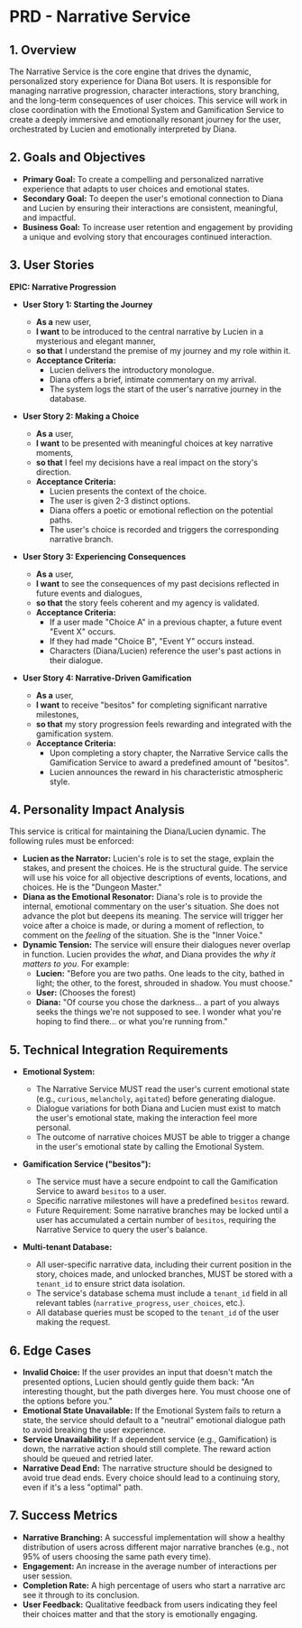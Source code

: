 # PRD - Narrative Service

## 1. Overview

The Narrative Service is the core engine that drives the dynamic, personalized story experience for Diana Bot users. It is responsible for managing narrative progression, character interactions, story branching, and the long-term consequences of user choices. This service will work in close coordination with the Emotional System and Gamification Service to create a deeply immersive and emotionally resonant journey for the user, orchestrated by Lucien and emotionally interpreted by Diana.

## 2. Goals and Objectives

*   **Primary Goal:** To create a compelling and personalized narrative experience that adapts to user choices and emotional states.
*   **Secondary Goal:** To deepen the user's emotional connection to Diana and Lucien by ensuring their interactions are consistent, meaningful, and impactful.
*   **Business Goal:** To increase user retention and engagement by providing a unique and evolving story that encourages continued interaction.

## 3. User Stories

**EPIC: Narrative Progression**

*   **User Story 1: Starting the Journey**
    *   **As a** new user,
    *   **I want** to be introduced to the central narrative by Lucien in a mysterious and elegant manner,
    *   **so that** I understand the premise of my journey and my role within it.
    *   **Acceptance Criteria:**
        *   Lucien delivers the introductory monologue.
        *   Diana offers a brief, intimate commentary on my arrival.
        *   The system logs the start of the user's narrative journey in the database.

*   **User Story 2: Making a Choice**
    *   **As a** user,
    *   **I want** to be presented with meaningful choices at key narrative moments,
    *   **so that** I feel my decisions have a real impact on the story's direction.
    *   **Acceptance Criteria:**
        *   Lucien presents the context of the choice.
        *   The user is given 2-3 distinct options.
        *   Diana offers a poetic or emotional reflection on the potential paths.
        *   The user's choice is recorded and triggers the corresponding narrative branch.

*   **User Story 3: Experiencing Consequences**
    *   **As a** user,
    *   **I want** to see the consequences of my past decisions reflected in future events and dialogues,
    *   **so that** the story feels coherent and my agency is validated.
    *   **Acceptance Criteria:**
        *   If a user made "Choice A" in a previous chapter, a future event "Event X" occurs.
        *   If they had made "Choice B", "Event Y" occurs instead.
        *   Characters (Diana/Lucien) reference the user's past actions in their dialogue.

*   **User Story 4: Narrative-Driven Gamification**
    *   **As a** user,
    *   **I want** to receive "besitos" for completing significant narrative milestones,
    *   **so that** my story progression feels rewarding and integrated with the gamification system.
    *   **Acceptance Criteria:**
        *   Upon completing a story chapter, the Narrative Service calls the Gamification Service to award a predefined amount of "besitos".
        *   Lucien announces the reward in his characteristic atmospheric style.

## 4. Personality Impact Analysis

This service is critical for maintaining the Diana/Lucien dynamic. The following rules must be enforced:

*   **Lucien as the Narrator:** Lucien's role is to set the stage, explain the stakes, and present the choices. He is the structural guide. The service will use his voice for all objective descriptions of events, locations, and choices. He is the "Dungeon Master."
*   **Diana as the Emotional Resonator:** Diana's role is to provide the internal, emotional commentary on the user's situation. She does not advance the plot but deepens its meaning. The service will trigger her voice after a choice is made, or during a moment of reflection, to comment on the *feeling* of the situation. She is the "Inner Voice."
*   **Dynamic Tension:** The service will ensure their dialogues never overlap in function. Lucien provides the *what*, and Diana provides the *why it matters to you*. For example:
    *   **Lucien:** "Before you are two paths. One leads to the city, bathed in light; the other, to the forest, shrouded in shadow. You must choose."
    *   **User:** (Chooses the forest)
    *   **Diana:** "Of course you chose the darkness... a part of you always seeks the things we're not supposed to see. I wonder what you're hoping to find there... or what you're running from."

## 5. Technical Integration Requirements

*   **Emotional System:**
    *   The Narrative Service MUST read the user's current emotional state (e.g., `curious`, `melancholy`, `agitated`) before generating dialogue.
    *   Dialogue variations for both Diana and Lucien must exist to match the user's emotional state, making the interaction feel more personal.
    *   The outcome of narrative choices MUST be able to trigger a change in the user's emotional state by calling the Emotional System.

*   **Gamification Service ("besitos"):**
    *   The service must have a secure endpoint to call the Gamification Service to award `besitos` to a user.
    *   Specific narrative milestones will have a predefined `besitos` reward.
    *   Future Requirement: Some narrative branches may be locked until a user has accumulated a certain number of `besitos`, requiring the Narrative Service to query the user's balance.

*   **Multi-tenant Database:**
    *   All user-specific narrative data, including their current position in the story, choices made, and unlocked branches, MUST be stored with a `tenant_id` to ensure strict data isolation.
    *   The service's database schema must include a `tenant_id` field in all relevant tables (`narrative_progress`, `user_choices`, etc.).
    *   All database queries must be scoped to the `tenant_id` of the user making the request.

## 6. Edge Cases

*   **Invalid Choice:** If the user provides an input that doesn't match the presented options, Lucien should gently guide them back: "An interesting thought, but the path diverges here. You must choose one of the options before you."
*   **Emotional State Unavailable:** If the Emotional System fails to return a state, the service should default to a "neutral" emotional dialogue path to avoid breaking the user experience.
*   **Service Unavailability:** If a dependent service (e.g., Gamification) is down, the narrative action should still complete. The reward action should be queued and retried later.
*   **Narrative Dead End:** The narrative structure should be designed to avoid true dead ends. Every choice should lead to a continuing story, even if it's a less "optimal" path.

## 7. Success Metrics

*   **Narrative Branching:** A successful implementation will show a healthy distribution of users across different major narrative branches (e.g., not 95% of users choosing the same path every time).
*   **Engagement:** An increase in the average number of interactions per user session.
*   **Completion Rate:** A high percentage of users who start a narrative arc see it through to its conclusion.
*   **User Feedback:** Qualitative feedback from users indicating they feel their choices matter and that the story is emotionally engaging.
